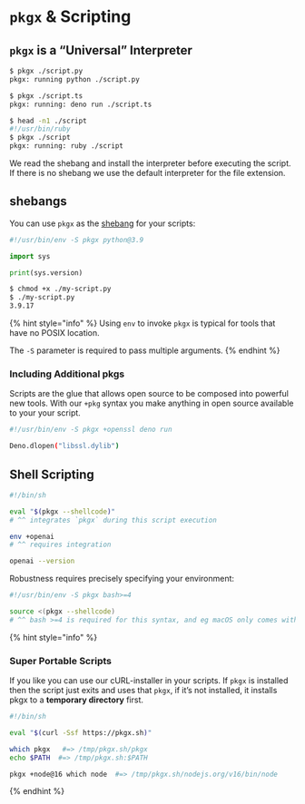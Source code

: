 # `pkgx` & Scripting

## `pkgx` is a “Universal” Interpreter

```sh
$ pkgx ./script.py
pkgx: running python ./script.py

$ pkgx ./script.ts
pkgx: running: deno run ./script.ts

$ head -n1 ./script
#!/usr/bin/ruby
$ pkgx ./script
pkgx: running: ruby ./script
```

We read the shebang and install the interpreter before executing the script.
If there is no shebang we use the default interpreter for the file extension.

## shebangs

You can use `pkgx` as the [shebang] for your scripts:

```python
#!/usr/bin/env -S pkgx python@3.9

import sys

print(sys.version)
```

```sh
$ chmod +x ./my-script.py
$ ./my-script.py
3.9.17
```

{% hint style="info" %}
Using `env` to invoke `pkgx` is typical for tools that have no POSIX location.

The `-S` parameter is required to pass multiple arguments.
{% endhint %}


### Including Additional pkgs

Scripts are the glue that allows open source to be composed into powerful new
tools. With our `+pkg` syntax you make anything in open source available to
your your script.

```sh
#!/usr/bin/env -S pkgx +openssl deno run

Deno.dlopen("libssl.dylib")
```

## Shell Scripting

```sh
#!/bin/sh

eval "$(pkgx --shellcode)"
# ^^ integrates `pkgx` during this script execution

env +openai
# ^^ requires integration

openai --version
```

Robustness requires precisely specifying your environment:

```sh
#!/usr/bin/env -S pkgx bash>=4

source <(pkgx --shellcode)
# ^^ bash >=4 is required for this syntax, and eg macOS only comes with bash 3
```

{% hint style="info" %}

### Super Portable Scripts

If you like you can use our cURL-installer in your scripts. If `pkgx` is
installed then the script just exits and uses that `pkgx`, if it’s not
installed, it installs pkgx to a **temporary directory** first.

```sh
#!/bin/sh

eval "$(curl -Ssf https://pkgx.sh)"

which pkgx   #=> /tmp/pkgx.sh/pkgx
echo $PATH  #=> /tmp/pkgx.sh:$PATH

pkgx +node@16 which node  #=> /tmp/pkgx.sh/nodejs.org/v16/bin/node
```

{% endhint %}


[shebang]: https://en.wikipedia.org/wiki/Shebang_(Unix)
